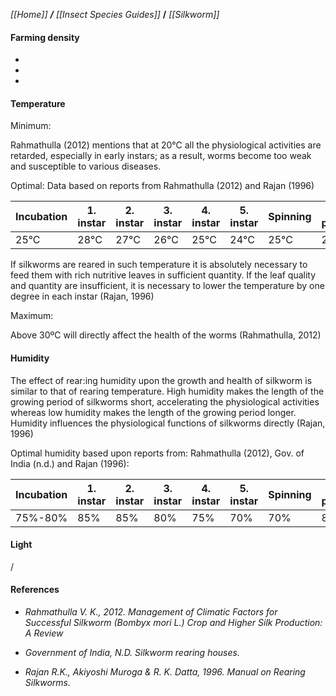 _[[Home]] **/** [[Insect Species Guides]]_ **/** _[[Silkworm]]_

#### Farming density

-
-
-

#### Temperature

Minimum:
 
Rahmathulla (2012) mentions that at 20°C all the physiological activities are retarded, especially in early instars; as a result, worms become too weak and susceptible to various diseases.

Optimal: Data based on reports from Rahmathulla (2012) and Rajan (1996)

Incubation|1. instar|2. instar|3. instar|4. instar|5. instar|Spinning|Cocon preservation|
----------|---------|---------|---------|---------|---------|--------|------------------|
25°C|28°C|27°C|26°C|25°C|24°C|25°C|25°C|

If silkworms are reared in such temperature it is absolutely necessary to feed them with rich nutritive leaves in sufficient quantity. If the leaf quality and quantity are insufficient, it is necessary to lower the temperature by one degree in each instar (Rajan, 1996)



Maximum: 

Above 30ºC will directly affect the health of the worms (Rahmathulla, 2012)

#### Humidity


The effect of rear:ing humidity upon the growth and health of silkworm is similar to that of rearing temperature. High humidity makes the length of the growing period of silkworms short, accelerating the physiological activities whereas low humidity makes the length of the growing period longer. Humidity influences the physiological functions of silkworms directly (Rajan, 1996)

Optimal humidity based upon reports from: Rahmathulla (2012), Gov. of India (n.d.) and Rajan (1996):

Incubation|1. instar|2. instar|3. instar|4. instar|5. instar|Spinning|Cocon preservation|
----------|---------|---------|---------|---------|---------|--------|------------------|
75%-80%|85%|85%|80%|75%|70%|70%|80%|



#### Light

/







#### References

* _Rahmathulla V. K., 2012. Management of Climatic Factors for Successful Silkworm (Bombyx mori L.) Crop and Higher Silk Production: A Review_

* _Government of India, N.D. Silkworm rearing houses._

* _Rajan R.K., Akiyoshi Muroga & R. K. Datta, 1996. Manual on Rearing Silkworms._

